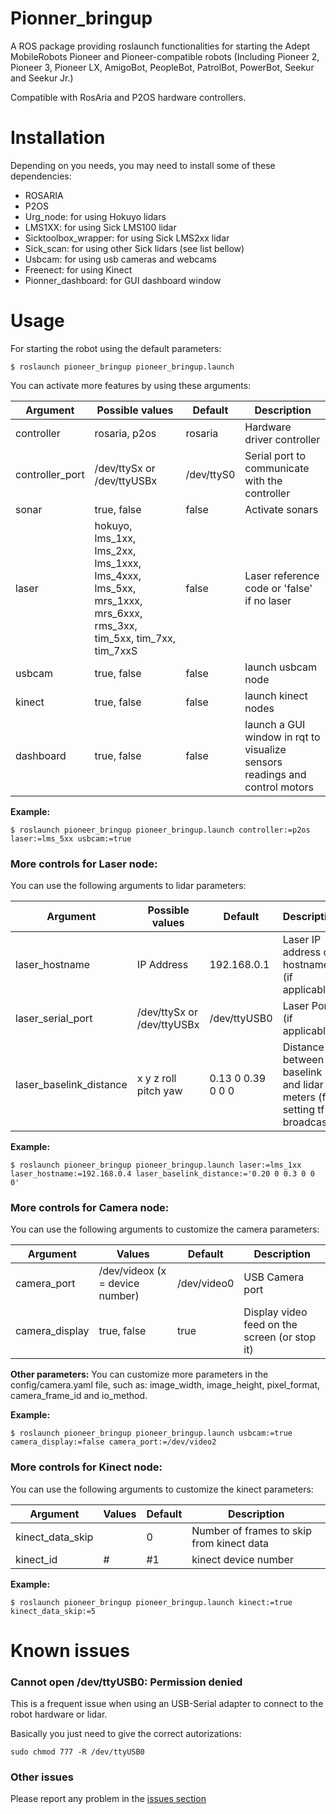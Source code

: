 Pionner_bringup
===============

A ROS package providing roslaunch functionalities for starting the Adept MobileRobots Pioneer and Pioneer-compatible robots (Including Pioneer 2, Pioneer 3, Pioneer LX, AmigoBot, PeopleBot, PatrolBot, PowerBot, Seekur and Seekur Jr.)

Compatible with RosAria and P2OS hardware controllers.

# Installation

Depending on you needs, you may need to install some of these dependencies:
- ROSARIA
- P2OS
- Urg_node: for using Hokuyo lidars
- LMS1XX: for using Sick LMS100 lidar
- Sicktoolbox_wrapper: for using Sick LMS2xx lidar
- Sick_scan: for using other Sick lidars (see list bellow)
- Usbcam: for using usb cameras and webcams
- Freenect: for using Kinect
- Pionner_dashboard: for GUI dashboard window

# Usage

For starting the robot using the default parameters:

	$ roslaunch pioneer_bringup pioneer_bringup.launch

You can activate more features by using these arguments:

| Argument        | Possible values                                                                                                                       | Default    | Description                                                                 |
|-----------------|------------------------------------------------------------------------------------------------------------------------------|------------|-----------------------------------------------------------------------------|
| controller      | rosaria, p2os                                                                                                                | rosaria    | Hardware driver controller                                                  |
| controller_port | /dev/ttySx or /dev/ttyUSBx                                                                                                   | /dev/ttyS0 | Serial port to communicate with the controller                              |
| sonar           | true, false                                                                                                                  | false      | Activate sonars                                                             |
| laser           | hokuyo, lms_1xx, lms_2xx, lms_1xxx, lms_4xxx, lms_5xx, mrs_1xxx, mrs_6xxx, rms_3xx, tim_5xx, tim_7xx, tim_7xxS | false      | Laser reference code or 'false' if no laser                                 |
| usbcam          | true, false                                                                                                                  | false      | launch usbcam node                                                          |
| kinect          | true, false                                                                                                                  | false      | launch kinect nodes                                                         |
| dashboard       | true, false                                                                                                                  | false      | launch a GUI window in rqt to visualize sensors readings and control motors |

**Example:**

	$ roslaunch pioneer_bringup pioneer_bringup.launch controller:=p2os laser:=lms_5xx usbcam:=true 

### More controls for Laser node:

You can use the following arguments to lidar parameters:

| Argument                | Possible values                     | Default           | Description                                                              |
|-------------------------|----------------------------|-------------------|--------------------------------------------------------------------------|
| laser_hostname          | IP Address                 | 192.168.0.1       | Laser IP address or hostname (if applicable)                             |
| laser_serial_port       | /dev/ttySx or /dev/ttyUSBx | /dev/ttyUSB0      | Laser Port (if applicable)                                               |
| laser_baselink_distance | x y z roll pitch yaw       | 0.13 0 0.39 0 0 0 | Distance between baselink and lidar in meters (for setting tf broadcast) |

**Example:**

	$ roslaunch pioneer_bringup pioneer_bringup.launch laser:=lms_1xx laser_hostname:=192.168.0.4 laser_baselink_distance:='0.20 0 0.3 0 0 0'

### More controls for Camera node:

You can use the following arguments to customize the camera parameters:

| Argument                | Values               | Default           | Description                                                              |
|-------------------------|----------------------|-------------------|--------------------------------------------------------------------------|
| camera_port             | /dev/videox (x = device number)         | /dev/video0       | USB Camera port                                                          |
| camera_display          | true, false          | true              | Display video feed on the screen (or stop it)                            |

**Other parameters:** You can customize more parameters in the config/camera.yaml file, such as: image_width, image_height, pixel_format, camera_frame_id and io_method.

**Example:**

	$ roslaunch pioneer_bringup pioneer_bringup.launch usbcam:=true camera_display:=false camera_port:=/dev/video2

### More controls for Kinect node:

You can use the following arguments to customize the kinect parameters:

| Argument         | Values    | Default | Description                               |
|------------------|-----------|---------|-------------------------------------------|
| kinect_data_skip | <number>  | 0       | Number of frames to skip from kinect data |
| kinect_id        | #<number> | #1      | kinect device number                      |


**Example:**

	$ roslaunch pioneer_bringup pioneer_bringup.launch kinect:=true kinect_data_skip:=5
	

# Known issues

### Cannot open /dev/ttyUSB0: Permission denied

This is a frequent issue when using an USB-Serial adapter to connect to the robot hardware or lidar.

Basically you just need to give the correct autorizations:

	sudo chmod 777 -R /dev/ttyUSB0

### Other issues

Please report any problem in the [issues section](https://github.com/amineHorseman/pioneer_bringup/issues)
